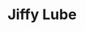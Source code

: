 ---
title: "Jiffy Lube"
url: /vancouver/jiffy-lube-northeast-centerpointe-drive/
shop: car repair
---